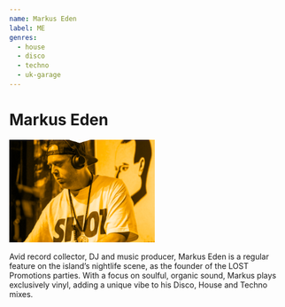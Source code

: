 ```yaml
---
name: Markus Eden
label: ME
genres:
  - house
  - disco
  - techno
  - uk-garage
---
```


# Markus Eden

![](./assets/images/_sample.png)

Avid record collector, DJ and music producer, Markus Eden is a regular feature on the island’s nightlife scene, as the founder of the LOST Promotions parties. With a focus on soulful, organic sound, Markus plays exclusively vinyl, adding a unique vibe to his Disco, House and Techno mixes. 
